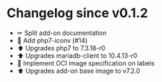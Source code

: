 # Changelog since v0.1.2
- ✏ Split add-on documentation 
- 🔨 Add php7-iconv (#14) 
- ⬆ Upgrades php7 to 7.3.18-r0 
- ⬆ Upgrades mariadb-client to 10.4.13-r0 
- 🔨 Implement OCI image specification on labels 
- ⬆ Upgrades add-on base image to v7.2.0 
